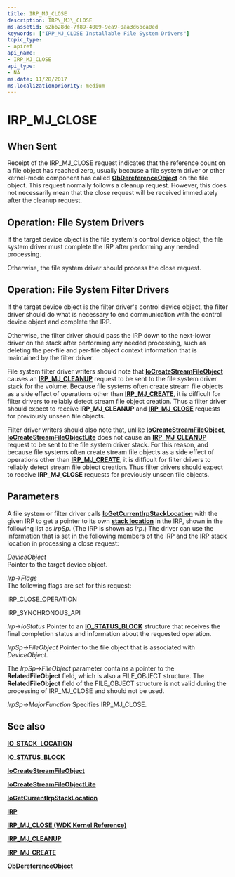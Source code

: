```yaml
---
title: IRP_MJ_CLOSE
description: IRP\_MJ\_CLOSE
ms.assetid: 62bb28de-7f89-4009-9ea9-0aa3d6bca0ed
keywords: ["IRP_MJ_CLOSE Installable File System Drivers"]
topic_type:
- apiref
api_name:
- IRP_MJ_CLOSE
api_type:
- NA
ms.date: 11/28/2017
ms.localizationpriority: medium
---
```


# IRP\_MJ\_CLOSE


## When Sent


Receipt of the IRP\_MJ\_CLOSE request indicates that the reference count on a file object has reached zero, usually because a file system driver or other kernel-mode component has called [**ObDereferenceObject**](https://docs.microsoft.com/windows-hardware/drivers/ddi/wdm/nf-wdm-obdereferenceobject) on the file object. This request normally follows a cleanup request. However, this does not necessarily mean that the close request will be received immediately after the cleanup request.

## Operation: File System Drivers


If the target device object is the file system's control device object, the file system driver must complete the IRP after performing any needed processing.

Otherwise, the file system driver should process the close request.

## Operation: File System Filter Drivers


If the target device object is the filter driver's control device object, the filter driver should do what is necessary to end communication with the control device object and complete the IRP.

Otherwise, the filter driver should pass the IRP down to the next-lower driver on the stack after performing any needed processing, such as deleting the per-file and per-file object context information that is maintained by the filter driver.

File system filter driver writers should note that [**IoCreateStreamFileObject**](https://docs.microsoft.com/windows-hardware/drivers/ddi/ntifs/nf-ntifs-iocreatestreamfileobject) causes an [**IRP\_MJ\_CLEANUP**](irp-mj-cleanup.md) request to be sent to the file system driver stack for the volume. Because file systems often create stream file objects as a side effect of operations other than [**IRP\_MJ\_CREATE**](irp-mj-create.md), it is difficult for filter drivers to reliably detect stream file object creation. Thus a filter driver should expect to receive **IRP\_MJ\_CLEANUP** and [**IRP\_MJ\_CLOSE**](https://docs.microsoft.com/windows-hardware/drivers/kernel/irp-mj-close) requests for previously unseen file objects.

Filter driver writers should also note that, unlike [**IoCreateStreamFileObject**](https://docs.microsoft.com/windows-hardware/drivers/ddi/ntifs/nf-ntifs-iocreatestreamfileobject), [**IoCreateStreamFileObjectLite**](https://docs.microsoft.com/windows-hardware/drivers/ddi/ntifs/nf-ntifs-iocreatestreamfileobjectlite) does not cause an [**IRP\_MJ\_CLEANUP**](irp-mj-cleanup.md) request to be sent to the file system driver stack. For this reason, and because file systems often create stream file objects as a side effect of operations other than [**IRP\_MJ\_CREATE**](irp-mj-create.md), it is difficult for filter drivers to reliably detect stream file object creation. Thus filter drivers should expect to receive **IRP\_MJ\_CLOSE** requests for previously unseen file objects.

## Parameters


A file system or filter driver calls [**IoGetCurrentIrpStackLocation**](https://docs.microsoft.com/windows-hardware/drivers/ddi/wdm/nf-wdm-iogetcurrentirpstacklocation) with the given IRP to get a pointer to its own [**stack location**](https://docs.microsoft.com/windows-hardware/drivers/ddi/wdm/ns-wdm-_io_stack_location) in the IRP, shown in the following list as *IrpSp*. (The IRP is shown as *Irp*.) The driver can use the information that is set in the following members of the IRP and the IRP stack location in processing a close request:

<a href="" id="deviceobject"></a>*DeviceObject*  
Pointer to the target device object.

<a href="" id="irp--flags"></a>*Irp-&gt;Flags*  
The following flags are set for this request:

IRP\_CLOSE\_OPERATION

IRP\_SYNCHRONOUS\_API

<a href="" id="irp--iostatus"></a>*Irp-&gt;IoStatus*
Pointer to an [**IO\_STATUS\_BLOCK**](https://docs.microsoft.com/windows-hardware/drivers/ddi/wdm/ns-wdm-_io_status_block) structure that receives the final completion status and information about the requested operation.

<a href="" id="irpsp--fileobject"></a>*IrpSp-&gt;FileObject*
Pointer to the file object that is associated with *DeviceObject*.

The *IrpSp-&gt;FileObject* parameter contains a pointer to the **RelatedFileObject** field, which is also a FILE\_OBJECT structure. The **RelatedFileObject** field of the FILE\_OBJECT structure is not valid during the processing of IRP\_MJ\_CLOSE and should not be used.

<a href="" id="irpsp--majorfunction"></a>*IrpSp-&gt;MajorFunction*
Specifies IRP\_MJ\_CLOSE.

## See also


[**IO\_STACK\_LOCATION**](https://docs.microsoft.com/windows-hardware/drivers/ddi/wdm/ns-wdm-_io_stack_location)

[**IO\_STATUS\_BLOCK**](https://docs.microsoft.com/windows-hardware/drivers/ddi/wdm/ns-wdm-_io_status_block)

[**IoCreateStreamFileObject**](https://docs.microsoft.com/windows-hardware/drivers/ddi/ntifs/nf-ntifs-iocreatestreamfileobject)

[**IoCreateStreamFileObjectLite**](https://docs.microsoft.com/windows-hardware/drivers/ddi/ntifs/nf-ntifs-iocreatestreamfileobjectlite)

[**IoGetCurrentIrpStackLocation**](https://docs.microsoft.com/windows-hardware/drivers/ddi/wdm/nf-wdm-iogetcurrentirpstacklocation)

[**IRP**](https://docs.microsoft.com/windows-hardware/drivers/ddi/wdm/ns-wdm-_irp)

[**IRP\_MJ\_CLOSE (WDK Kernel Reference)**](https://docs.microsoft.com/windows-hardware/drivers/kernel/irp-mj-close)

[**IRP\_MJ\_CLEANUP**](irp-mj-cleanup.md)

[**IRP\_MJ\_CREATE**](irp-mj-create.md)

[**ObDereferenceObject**](https://docs.microsoft.com/windows-hardware/drivers/ddi/wdm/nf-wdm-obdereferenceobject)

 

 






